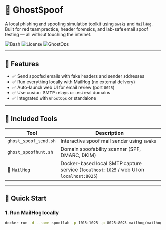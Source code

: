 # 👻 GhostSpoof

A local phishing and spoofing simulation toolkit using `swaks` and `MailHog`. Built for red team practice, header forensics, and lab-safe email spoof testing — all without touching the internet.

![Bash](https://img.shields.io/badge/Bash-CLI-blue)
![License](https://img.shields.io/badge/License-MIT-green)
![GhostOps](https://img.shields.io/badge/GhostOps-Addon-lightgrey)

---

## 🧰 Features

- ✅ Send spoofed emails with fake headers and sender addresses
- ✅ Run everything locally with MailHog (no external delivery)
- ✅ Auto-launch web UI for email review (port `8025`)
- ✅ Use custom SMTP relays or test real domains
- ✅ Integrated with `GhostOps` or standalone

---

## 🧪 Included Tools

| Tool | Description |
|------|-------------|
| `ghost_spoof_send.sh` | Interactive spoof mail sender using `swaks` |
| `ghost_spoofhunt.sh` | Domain spoofability scanner (SPF, DMARC, DKIM) |
| 🧪 `MailHog` | Docker-based local SMTP capture service (`localhost:1025` / web UI on `localhost:8025`) |

---

## 🚀 Quick Start

### 1. Run MailHog locally
```bash
docker run -d --name spooflab -p 1025:1025 -p 8025:8025 mailhog/mailhog

